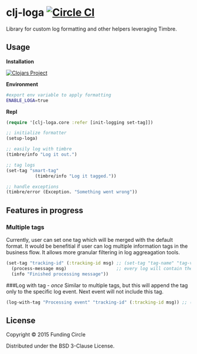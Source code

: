 # clj-loga [![Circle CI](https://circleci.com/gh/FundingCircle/clj-loga/tree/master.svg?style=svg)](https://circleci.com/gh/FundingCircle/clj-loga/tree/master)

Library for custom log formatting and other helpers leveraging Timbre.

## Usage

**Installation**

[![Clojars Project](http://clojars.org/clj-loga/latest-version.svg)](http://clojars.org/clj-loga)

**Environment**

```bash
#export env variable to apply formatting
ENABLE_LOGA=true
```

**Repl**

```clojure
(require '[clj-loga.core :refer [init-logging set-tag]])

;; initialize formatter
(setup-loga)

;; easily log with timbre
(timbre/info "Log it out.")

;; tag logs
(set-tag "smart-tag"
           (timbre/info "Log it tagged."))

;; handle exceptions
(timbre/error (Exception. "Something went wrong"))
```

## Features in progress
### Multiple tags
Currently, user can set one tag which will be merged with the default format. It would be benefitial if user can log multiple information tags in the business flow. It allows more granular filtering in log aggreagation tools.

```clojure
(set-tag "tracking-id" (:tracking-id msg) ;; (set-tag "tag-name" "tag-value")
  (process-message msg)                   ;; every log will contain the `tracking-id` tag
  (info "Finished processing message")) 
```

###Log with tag - *once*
Similar to multiple tags, but this will append the tag only to the specific log event. Next event will not include this tag.

```clojure
(log-with-tag "Processing event" "tracking-id" (:tracking-id msg)) ;; (log-with-tag "message" "tag-name" "value")
```

## License
 
Copyright © 2015 Funding Circle

Distributed under the BSD 3-Clause License.

